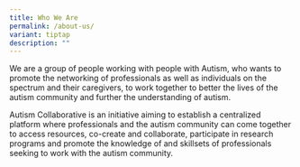 ```yaml
---
title: Who We Are
permalink: /about-us/
variant: tiptap
description: ""
---
```

<p>We are a group of people working with people with Autism, who wants to
promote the networking of professionals as well as individuals on the spectrum
and their caregivers, to work together to better the lives of the autism
community and further the understanding of autism.</p>
<p>Autism Collaborative is an initiative aiming to establish a centralized
platform where professionals and the autism community can come together
to access resources, co-create and collaborate, participate in research
programs and promote the knowledge of and skillsets of professionals seeking
to work with the autism community.</p>